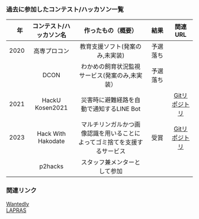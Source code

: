 ### 過去に参加したコンテスト/ハッカソン一覧
|　年 | コンテスト/ハッカソン名 | 作ったもの（概要） | 結果 | 関連URL |
| :---: | :---: | :---: | :---: | :---:|
| 2020 | 高専プロコン　 | 教育支援ソフト(発案のみ,未実装) | 予選落ち　 | |
| | DCON | わかめの飼育状況監視サービス(発案のみ,未実装） | 予選落ち | |
| 2021 | HackU Kosen2021 | 災害時に避難経路を自動で通知するLINE Bot |  | [Gitリポジトリ](https://github.com/hashiba-k-jp/hakodate-a05) |
| 2023 | Hack With Hakodate | マルチリンガルかつ画像認識を用いることによってゴミ捨てを支援するサービス | 受賞　 | [Gitリポジトリ](https://github.com/rgga-16/Hakodate-Hackathon) |
| | p2hacks | スタッフ兼メンターとして参加 | | |

### 関連リンク
[Wantedly](https://www.wantedly.com/id/satoshi_kawahira)  
[LAPRAS](https://lapras.com/public/OS3QBSA)
